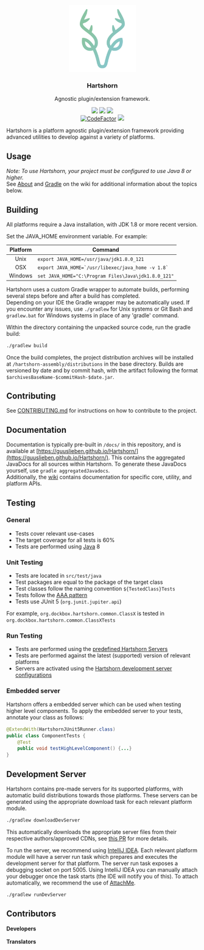 <p align="center">
	<img alt="Hartshorn" src="./hartshorn-assembly/images/logo.png" height="175" />
	<h3 align="center">Hartshorn</h3>
	<p align="center">Agnostic plugin/extension framework.</p>
	<p align="center">
		<a href="https://guuslieben.github.io/Hartshorn/"><img src="https://github.com/GuusLieben/Hartshorn/workflows/JavaDocs/badge.svg"></a>
		<img src="https://github.com/GuusLieben/Hartshorn/workflows/Build/badge.svg">
		<img src="https://github.com/GuusLieben/Hartshorn/workflows/Tests/badge.svg"><br>
        <a href="https://www.codefactor.io/repository/github/guuslieben/hartshorn"><img src="https://www.codefactor.io/repository/github/guuslieben/hartshorn/badge?s=5e09ccbb31604049271c18af0d20c1237d9816f2" alt="CodeFactor" /></a>
		<a href="https://www.gnu.org/licenses/lgpl-2.1"><img src="https://img.shields.io/badge/license-LGPL%20v2.1-0CAB6B"></a>
	</p>
</p>

Hartshorn is a platform agnostic plugin/extension framework providing advanced utilities to develop against a variety of platforms.

## Usage
_Note: To use Hartshorn, your project must be configured to use Java 8 or higher._  
See [About](https://github.com/GuusLieben/Hartshorn/wiki) and [Gradle](https://github.com/GuusLieben/Hartshorn/wiki/Gradle) on the wiki
for additional information about the topics below.

## Building
All platforms require a Java installation, with JDK 1.8 or more recent version.

Set the JAVA\_HOME environment variable. For example:

| Platform | Command |
| :---: | --- |
|  Unix    | ``export JAVA_HOME=/usr/java/jdk1.8.0_121``            |
|  OSX     | ``export JAVA_HOME=`/usr/libexec/java_home -v 1.8` ``  |
|  Windows | ``set JAVA_HOME="C:\Program Files\Java\jdk1.8.0_121"`` |

Hartshorn uses a custom Gradle wrapper to automate builds, performing several steps before and after a build has completed.  
Depending on your IDE the Gradle wrapper may be automatically used. If you encounter any issues, use `./gradlew` for Unix systems or Git Bash and `gradlew.bat` for Windows systems in place of any 'gradle' command.  

Within the directory containing the unpacked source code, run the gradle build:
```bash
./gradlew build
```

Once the build completes, the project distribution archives will be installed at `/hartshorn-assembly/distributions` in the base directory. 
Builds are versioned by date and by commit hash, with the artifact following the format `$archivesBaseName-$commitHash-$date.jar`.

## Contributing
See [CONTRIBUTING.md](https://github.com/GuusLieben/Hartshorn/blob/hartshorn-main/CONTRIBUTING.md) for instructions on how to contribute to the project.

## Documentation
Documentation is typically pre-built in `/docs/` in this repository, and is available at 
[https://guuslieben.github.io/Hartshorn/](https://guuslieben.github.io/Hartshorn/). This contains the aggregated JavaDocs for
all sources within Hartshorn. To generate these JavaDocs yourself, use `gradle aggregatedJavadocs`.  
Additionally, the [wiki](https://github.com/GuusLieben/Hartshorn/wiki) contains documentation for specific core, utility, and platform APIs.

## Testing
### General
- Tests cover relevant use-cases
- The target coverage for all tests is 60%
- Tests are performed using [Java](https://www.oracle.com/java/technologies/javase/javase-jdk8-downloads.html) 8

### Unit Testing
- Tests are located in `src/test/java`
- Test packages are equal to the package of the target class
- Test classes follow the naming convention `${TestedClass}Tests`
- Tests follow the [AAA pattern](https://medium.com/@pjbgf/title-testing-code-ocd-and-the-aaa-pattern-df453975ab80)
- Tests use JUnit 5 (`org.junit.jupiter.api`)

For example, `org.dockbox.hartshorn.common.ClassX` is tested in `org.dockbox.hartshorn.common.ClassXTests`

### Run Testing
- Tests are performed using the [predefined Hartshorn Servers](https://github.com/GuusLieben/Hartshorn-Servers)
- Tests are performed against the latest (supported) version of relevant platforms
- Servers are activated using the [Hartshorn development server configurations](https://github.com/GuusLieben/Hartshorn/wiki/Gradle#development-server)

### Embedded server
Hartshorn offers a embedded server which can be used when testing higher level components. To apply the embedded server to your tests, annotate your class as follows:
```java
@ExtendWith(HartshornJUnit5Runner.class)
public class ComponentTests {
    @Test
    public void testHighLevelComponent() {...}
}
```

## Development Server
Hartshorn contains pre-made servers for its supported platforms, with automatic build distributions towards those platforms. 
These servers can be generated using the appropriate download task for each relevant platform module.
```bash
./gradlew downloadDevServer
```
This automatically downloads the appropriate server files from their respective authors/approved CDNs, see [this PR](https://github.com/GuusLieben/Hartshorn/pull/214) for more details.

To run the server, we recommend using [IntelliJ IDEA](https://www.jetbrains.com/idea/). 
Each relevant platform module will have a server run task which prepares and executes the development server for that platform.
The server run task exposes a debugging socket on port 5005. Using IntelliJ IDEA you can manually attach your debugger once the task starts
(the IDE will notify you of this). To attach automatically, we recommend the use of [AttachMe](https://plugins.jetbrains.com/plugin/13263-attachme).
```bash
./gradlew runDevServer
```

## Contributors
**Developers**  
<img src="https://avatars.githubusercontent.com/u/10957963?v=4" width="30px;" alt="" title="Guus Lieben" /> <img src="https://avatars.githubusercontent.com/u/38820160?v=4" width="30px;" alt="" title="Pumbas600" /> <img src="https://avatars.githubusercontent.com/u/36117510?v=4" width="30px;" alt="" title="Simon Bolduc" />  
**Translators**  
<img src="https://user-images.githubusercontent.com/10957963/122446285-c9123f80-cfa2-11eb-9e98-9b683af18147.png" width="30px;" alt="" title="Olik1911" /> <img src="https://user-images.githubusercontent.com/10957963/122446259-c0216e00-cfa2-11eb-8c85-a2a13c401c43.png" width="30px;" alt="" title="Anrir" /> <img src="https://user-images.githubusercontent.com/10957963/122446232-b861c980-cfa2-11eb-9102-ac4847c4dbf5.png" width="30px;" alt="" title="Niki" /> <img src="https://user-images.githubusercontent.com/10957963/122446212-b0a22500-cfa2-11eb-9b10-c365de4c9724.png" width="30px;" alt="" title="Igor" /> <img src="https://user-images.githubusercontent.com/10957963/120807203-fb09b780-c547-11eb-9d3e-3c29b040a878.png" width="30px;" alt="" title="DovahTheExplorer" /> <img src="https://user-images.githubusercontent.com/10957963/122446189-a97b1700-cfa2-11eb-9af7-aa4f04dfef1f.png" width="30px;" alt="" title="KongTheMonkey" /> <img src="https://user-images.githubusercontent.com/10957963/122446159-a2540900-cfa2-11eb-8786-fefab68a7e27.png" width="30px;" alt="" title="Slolo" /> <img src="https://user-images.githubusercontent.com/10957963/122445991-7173d400-cfa2-11eb-97f2-6491cec5036a.png" width="30px;" alt="" title="Asraya" /> <img src="https://user-images.githubusercontent.com/10957963/122446019-7cc6ff80-cfa2-11eb-8350-9dfd40aad7ab.png" width="30px;" alt="" title="Kleback" /> <img src="https://user-images.githubusercontent.com/10957963/122446067-88b2c180-cfa2-11eb-9180-2d87853c7423.png" width="30px;" alt="" title="Sekeleton" /> <img src="https://www.cumbria.ac.uk/media/staff-profile-images/staff_profile_-generic_350x350px.png" width="30px;" alt="" title="Dork" /> <img src="https://user-images.githubusercontent.com/10957963/122446110-9405ed00-cfa2-11eb-821c-ae391101ebcd.png" width="30px;" alt="" title="Overlord" /> <img src="https://user-images.githubusercontent.com/10957963/122446129-9a946480-cfa2-11eb-9be0-b87c301e11ce.png" width="30px;" alt="" title="Salt" />
